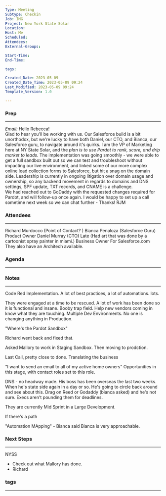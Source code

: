 ```yaml
---
Type: Meeting
Subtype: Checkin
Job: IMG
Project: New York State Solar
Location: 
Host: Me
Scheduled: 
Attendees: 
External-Groups: 

Start-Time: 
End-Time: 

tags: 

Created_Date: 2023-05-09
Created_Date_Time: 2023-05-09 09:24
Last_Modified: 2023-05-09 09:24
Template_Version: 1.0

---
```

### Prep
---
_Email:_
Hello Rebecca!  
Glad to hear you'll be working with us.
Our Salesforce build is a bit unorthodox, but we're lucky to have both Daniel, our CTO, and Bianca, our Salesforce guru, to navigate around it's quirks. I am the VP of Marketing here at NY State Solar, and the _plan is to use Pardot to rank, score, and drip market to leads._
The implementation was going smoothly - we were able to get a full sandbox built out so we can test and troubleshoot without impacting our live environment, and linked some of our more complex online lead collection forms to Salesforce, but hit a snag on the domain side.
Leadership is currently in ongoing litigation over domain usage and ownership, so any backend movement in regards to domains and DNS settings, SPF update, TXT records, and CNAME is a challenge.  
We had reached out to GoDaddy with the requested changes required for Pardot, and will follow-up once again.
I would be happy to set up a call sometime next week so we can chat further - Thanks!
RJM


### Attendees 
--- 
Richard Murdocco (Point of Contact? )
Bianca Penaloza (Salesforce Guru) Product Owner
Daniel Murray (CTO) Late (Had art that was done by a cartoonist spray painter in miami.) Business Owner For Salesforce.com
They also have an Architech available. 

### Agenda
--- 



### Notes
---
Code Red Implementation. A lot of best practices, a lot of automations. lots. 

They were engaged at a time to be rescued. A lot of work has been done so it is functional and insane. Booby trap field. Help new vendors coming in know what they are touching. Multiple Dev Environments. No one is changing anything in Production. 

"Where's the Pardot Sandbox"

Richard went back and fixed that. 

Asked Mallory to work in Staging Sandbox. Then moving to prodction. 

Last Call, pretty close to done. Translating the business 

"I want to send an email to all of my active home owners" Opportunities in this stage, with contact roles set to this role. 

DNS - no headway made. His boss has been overseas the last two weeks. When he's state side again in a day or so. He's going to circle back around and see about this. Drag on Reed or Godaddy (bianca asked) and he's not sure. Execs aren't pounding them for deadlines. 

They are currently Mid Sprint in a Large Development. 

If there's a path 


"Automation MApping" - Bianca said 
Bianca is very approachable. 

### Next Steps
---
NYSS
- Check out what Mallory has done. 
- Richard 

### tags
---
